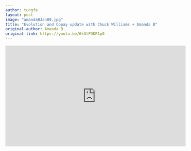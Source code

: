 ```yaml
---
author: tungfa
layout: post
image: "amandaBJan09.jpg"
title: "Evolution and Copay update with Chuck Williams + Amanda B"
original-author: Amanda B.  
original-link: https://youtu.be/6kGtP3KR1p0
---
```


<iframe width="560" height="315" src="https://www.youtube.com/embed/6kGtP3KR1p0" frameborder="0" allow="autoplay; encrypted-media" allowfullscreen></iframe>
